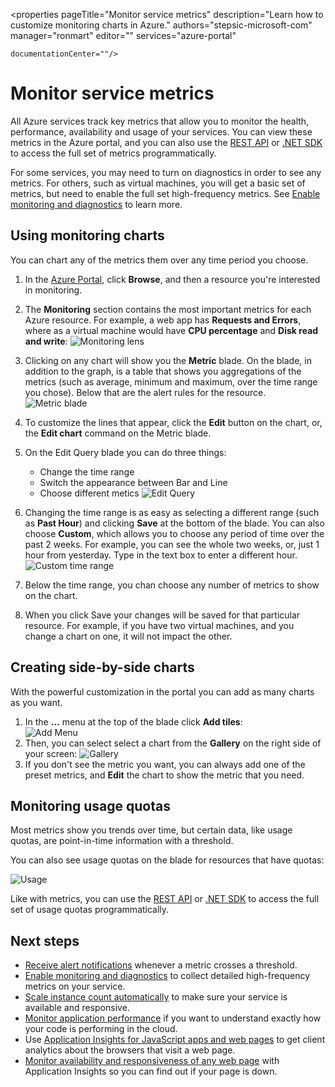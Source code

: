 <properties 
	pageTitle="Monitor service metrics" 
	description="Learn how to customize monitoring charts in Azure." 
	authors="stepsic-microsoft-com" 
	manager="ronmart" 
	editor="" 
	services="azure-portal"
 
	documentationCenter=""/>

<tags 
	ms.service="azure-portal" 
	ms.workload="na" 
	ms.tgt_pltfrm="na" 
	ms.devlang="na" 
	ms.topic="article" 
	ms.date="04/24/2015" 
	ms.author="stepsic"/>

# Monitor service metrics

All Azure services track key metrics that allow you to monitor the health, performance, availability and usage of your services. You can view these metrics in the Azure portal, and you can also use the [REST API](https://msdn.microsoft.com/en-us/library/azure/dn931930.aspx) or [.NET SDK](https://www.nuget.org/packages/Microsoft.Azure.Insights/) to access the full set of metrics programmatically.

For some services, you may need to turn on diagnostics in order to see any metrics. For others, such as virtual machines, you will get a basic set of metrics, but need to enable the full set high-frequency metrics. See [Enable monitoring and diagnostics](./insights-how-to-use-diagnostics) to learn more.

## Using monitoring charts 

You can chart any of the metrics them over any time period you choose.

1. In the [Azure Portal](https://portal.azure.com/), click **Browse**, and then a resource you're interested in monitoring.

2. The **Monitoring** section contains the most important metrics for each Azure resource. For example, a web app has **Requests and Errors**, where as a virtual machine would have **CPU percentage** and **Disk read and write**:
    ![Monitoring lens](./media/insights-how-to-customize-monitoring/Insights_MonitoringChart.png)

3. Clicking on any chart will show you the **Metric** blade. On the blade, in addition to the graph, is a table that shows you aggregations of the metrics (such as average, minimum and maximum, over the time range you chose). Below that are the alert rules for the resource.
    ![Metric blade](./media/insights-how-to-customize-monitoring/Insights_MetricBlade.png)

4. To customize the lines that appear, click the **Edit** button on the chart, or, the **Edit chart** command on the Metric blade.

5. On the Edit Query blade you can do three things:
    - Change the time range
    - Switch the appearance between Bar and Line
    - Choose different metics
    ![Edit Query](./media/insights-how-to-customize-monitoring/Insights_EditQuery.png)

6. Changing the time range is as easy as selecting a different range (such as **Past Hour**) and clicking **Save** at the bottom of the blade. You can also choose **Custom**, which allows you to choose any period of time over the past 2 weeks. For example, you can see the whole two weeks, or, just 1 hour from yesterday. Type in the text box to enter a different hour.
    ![Custom time range](./media/insights-how-to-customize-monitoring/Insights_CustomTime.png)

7. Below the time range, you chan choose any number of metrics to show on the chart.

8. When you click Save your changes will be saved for that particular resource. For example, if you have two virtual machines, and you change a chart on one, it will not impact the other.

## Creating side-by-side charts

With the powerful customization in the portal you can add as many charts as you want.

1. In the **...** menu at the top of the blade click **Add tiles**:  
    ![Add Menu](./media/insights-how-to-customize-monitoring/Insights_AddMenu.png)
2. Then, you can select select a chart from the **Gallery** on the right side of your screen:
    ![Gallery](./media/insights-how-to-customize-monitoring/Insights_Gallery.png)
3. If you don't see the metric you want, you can always add one of the preset metrics, and **Edit** the chart to show the metric that you need. 

## Monitoring usage quotas

Most metrics show you trends over time, but certain data, like usage quotas, are point-in-time information with a threshold.

You can also see usage quotas on the blade for resources that have quotas: 

![Usage](./media/insights-how-to-customize-monitoring/Insights_UsageChart.png)

Like with metrics, you can use the [REST API](https://msdn.microsoft.com/en-us/library/azure/dn931963.aspx) or [.NET SDK](https://www.nuget.org/packages/Microsoft.Azure.Insights/) to access the full set of usage quotas programmatically.

## Next steps

* [Receive alert notifications](./insights-receive-alert-notifications) whenever a metric crosses a threshold.
* [Enable monitoring and diagnostics](./insights-how-to-use-diagnostics) to collect detailed high-frequency metrics on your service.
* [Scale instance count automatically](./insights-how-to-scale) to make sure your service is available and responsive.
* [Monitor application performance](./insights-perf-analytics) if you want to understand exactly how your code is performing in the cloud.
* Use [Application Insights for JavaScript apps and web pages](./app-insights-web-track-usage/) to get client analytics about the browsers that visit a web page.
* [Monitor availability and responsiveness of any web page](./app-insights-monitor-web-app-availability/) with Application Insights so you can find out if your page is down.
